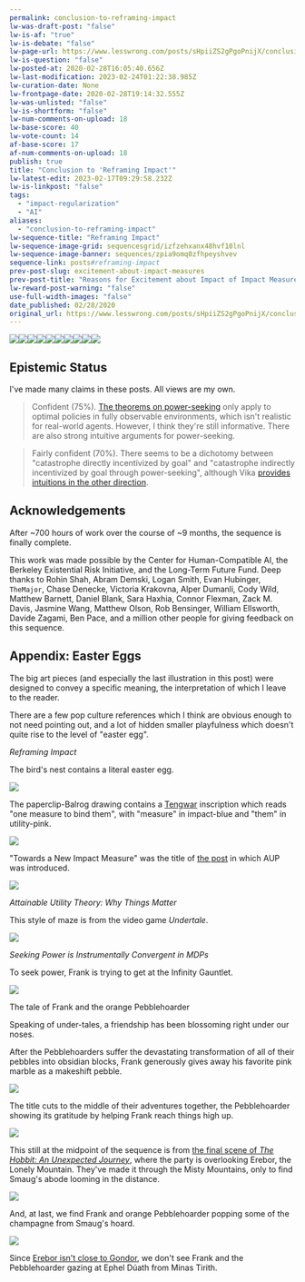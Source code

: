 ```yaml
---
permalink: conclusion-to-reframing-impact
lw-was-draft-post: "false"
lw-is-af: "true"
lw-is-debate: "false"
lw-page-url: https://www.lesswrong.com/posts/sHpiiZS2gPgoPnijX/conclusion-to-reframing-impact
lw-is-question: "false"
lw-posted-at: 2020-02-28T16:05:40.656Z
lw-last-modification: 2023-02-24T01:22:38.985Z
lw-curation-date: None
lw-frontpage-date: 2020-02-28T19:14:32.555Z
lw-was-unlisted: "false"
lw-is-shortform: "false"
lw-num-comments-on-upload: 18
lw-base-score: 40
lw-vote-count: 14
af-base-score: 17
af-num-comments-on-upload: 18
publish: true
title: "Conclusion to 'Reframing Impact'"
lw-latest-edit: 2023-02-17T09:29:58.232Z
lw-is-linkpost: "false"
tags: 
  - "impact-regularization"
  - "AI"
aliases: 
  - "conclusion-to-reframing-impact"
lw-sequence-title: "Reframing Impact"
lw-sequence-image-grid: sequencesgrid/izfzehxanx48hvf10lnl
lw-sequence-image-banner: sequences/zpia9omq0zfhpeyshvev
sequence-link: posts#reframing-impact
prev-post-slug: excitement-about-impact-measures
prev-post-title: "Reasons for Excitement about Impact of Impact Measure Research"
lw-reward-post-warning: "false"
use-full-width-images: "false"
date_published: 02/28/2020
original_url: https://www.lesswrong.com/posts/sHpiiZS2gPgoPnijX/conclusion-to-reframing-impact
---
```

![](https://res.cloudinary.com/lesswrong-2-0/image/upload/v1676626198/mirroredImages/sHpiiZS2gPgoPnijX/pbmk8ndyip6nyu4ntf6z.png)![](https://res.cloudinary.com/lesswrong-2-0/image/upload/v1676626198/mirroredImages/sHpiiZS2gPgoPnijX/icddpmwoxx5ftcysxo8k.png)![](https://res.cloudinary.com/lesswrong-2-0/image/upload/v1676626198/mirroredImages/sHpiiZS2gPgoPnijX/mxhzcdashtl5euloeolx.png)![](https://res.cloudinary.com/lesswrong-2-0/image/upload/v1676626198/mirroredImages/sHpiiZS2gPgoPnijX/d1mqg6p4ghuweu4sth5u.png)![](https://res.cloudinary.com/lesswrong-2-0/image/upload/v1676626198/mirroredImages/sHpiiZS2gPgoPnijX/veypvrfwfr1xwwz4zx8m.png)![](https://res.cloudinary.com/lesswrong-2-0/image/upload/v1676626198/mirroredImages/sHpiiZS2gPgoPnijX/qanem2tu332ayspkhutk.png)![](https://res.cloudinary.com/lesswrong-2-0/image/upload/v1676626198/mirroredImages/sHpiiZS2gPgoPnijX/lza8s3ncwyioba7gn5kc.png)![](https://res.cloudinary.com/lesswrong-2-0/image/upload/v1676626198/mirroredImages/sHpiiZS2gPgoPnijX/h14cfepf9ggi4hnx6ub1.png)![](https://res.cloudinary.com/lesswrong-2-0/image/upload/v1676626198/mirroredImages/sHpiiZS2gPgoPnijX/w4iaoloixtlxhc26zy67.png)![](https://res.cloudinary.com/lesswrong-2-0/image/upload/v1676626198/mirroredImages/sHpiiZS2gPgoPnijX/sr4u489gcv8jfltydthi.png)

## Epistemic Status

I've made many claims in these posts. All views are my own.



> Confident (75%). [The theorems on power-seeking](https://arxiv.org/abs/1912.01683) only apply to optimal policies in fully observable environments, which isn't realistic for real-world agents. However, I think they're still informative. There are also strong intuitive arguments for power-seeking.


> Fairly confident (70%). There seems to be a dichotomy between "catastrophe directly incentivized by goal" and "catastrophe indirectly incentivized by goal through power-seeking", although Vika [provides intuitions in the other direction](https://www.lesswrong.com/posts/sHpiiZS2gPgoPnijX/conclusion-to-reframing-impact?commentId=6sxBzsh8yfwnPk4iH#6sxBzsh8yfwnPk4iH).





## Acknowledgements

After ~700 hours of work over the course of ~9 months, the sequence is finally complete.

This work was made possible by the Center for Human-Compatible AI, the Berkeley Existential Risk Initiative, and the Long-Term Future Fund. Deep thanks to Rohin Shah, Abram Demski, Logan Smith, Evan Hubinger, `TheMajor`, Chase Denecke, Victoria Krakovna, Alper Dumanli, Cody Wild, Matthew Barnett, Daniel Blank, Sara Haxhia, Connor Flexman, Zack M. Davis, Jasmine Wang, Matthew Olson, Rob Bensinger, William Ellsworth, Davide Zagami, Ben Pace, and a million other people for giving feedback on this sequence.

## Appendix: Easter Eggs

The big art pieces (and especially the last illustration in this post) were designed to convey a specific meaning, the interpretation of which I leave to the reader.

There are a few pop culture references which I think are obvious enough to not need pointing out, and a lot of hidden smaller playfulness which doesn't quite rise to the level of "easter egg".

_Reframing Impact_

The bird's nest contains a literal easter egg.

![](https://res.cloudinary.com/lesswrong-2-0/image/upload/v1676626198/mirroredImages/sHpiiZS2gPgoPnijX/hdlkd44jvawsxgpthbgi.png)

The paperclip-Balrog drawing contains a [Tengwar](https://en.wikipedia.org/wiki/Tengwar) inscription which reads "one measure to bind them", with "measure" in impact-blue and "them" in utility-pink.

![](https://res.cloudinary.com/lesswrong-2-0/image/upload/v1676626198/mirroredImages/sHpiiZS2gPgoPnijX/v7pzpzvi342b3svksbag.png)

"Towards a New Impact Measure" was the title of [the post](/towards-a-new-impact-measure) in which AUP was introduced.

![](https://res.cloudinary.com/lesswrong-2-0/image/upload/v1676626198/mirroredImages/sHpiiZS2gPgoPnijX/ynwdidys1i7yopyqerfh.png)

_Attainable Utility Theory: Why Things Matter_

This style of maze is from the video game _Undertale_.

![](https://res.cloudinary.com/lesswrong-2-0/image/upload/v1676626198/mirroredImages/sHpiiZS2gPgoPnijX/olz9peoa2krvvorlgdn8.png)

_Seeking Power is Instrumentally Convergent in MDPs_

To seek power, Frank is trying to get at the Infinity Gauntlet.

![](https://res.cloudinary.com/lesswrong-2-0/image/upload/v1676626198/mirroredImages/sHpiiZS2gPgoPnijX/pdqrmsxtawdzt2c7idez.png)

The tale of Frank and the orange Pebblehoarder

Speaking of under-tales, a friendship has been blossoming right under our noses.

After the Pebblehoarders suffer the devastating transformation of all of their pebbles into obsidian blocks, Frank generously gives away his favorite pink marble as a makeshift pebble.

![](https://res.cloudinary.com/lesswrong-2-0/image/upload/v1676626198/mirroredImages/sHpiiZS2gPgoPnijX/dfog9czq2wdboz8m0dpv.png)

The title cuts to the middle of their adventures together, the Pebblehoarder showing its gratitude by helping Frank reach things high up.

![](https://res.cloudinary.com/lesswrong-2-0/image/upload/v1676626198/mirroredImages/sHpiiZS2gPgoPnijX/id8zdpzvvjsyyi9a9hfe.png)

This still at the midpoint of the sequence is from [the final scene of _The Hobbit: An Unexpected Journey_](https://www.youtube.com/watch?v=KEegn1R601M), where the party is overlooking Erebor, the Lonely Mountain. They've made it through the Misty Mountains, only to find Smaug's abode looming in the distance.

![](https://res.cloudinary.com/lesswrong-2-0/image/upload/v1676626198/mirroredImages/sHpiiZS2gPgoPnijX/mx5gc86qpthgbzeypfw9.jpg)

And, at last, we find Frank and orange Pebblehoarder popping some of the champagne from Smaug's hoard.

![](https://res.cloudinary.com/lesswrong-2-0/image/upload/v1676626198/mirroredImages/sHpiiZS2gPgoPnijX/jdcmcy4bzxggxdallwok.png)

Since [Erebor isn't close to Gondor](http://images1.fanpop.com/images/photos/2300000/Map-of-Middle-Earth-lord-of-the-rings-2329809-1600-1200.jpg), we don't see Frank and the Pebblehoarder gazing at Ephel Dúath from Minas Tirith.